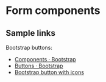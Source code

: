 # Form components

## Sample links

Bootstrap buttons:

- [Components · Bootstrap](https://getbootstrap.com/docs/3.3/components/#btn-groups)
- [Buttons · Bootstrap](https://getbootstrap.com/docs/4.1/components/buttons/)
- [Bootstrap button with icons](https://codepen.io/danielmariveles/pen/jPrwxv)
